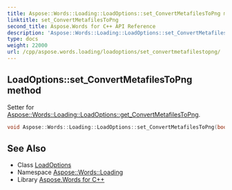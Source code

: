 ```yaml
---
title: Aspose::Words::Loading::LoadOptions::set_ConvertMetafilesToPng method
linktitle: set_ConvertMetafilesToPng
second_title: Aspose.Words for C++ API Reference
description: 'Aspose::Words::Loading::LoadOptions::set_ConvertMetafilesToPng method. Setter for Aspose::Words::Loading::LoadOptions::get_ConvertMetafilesToPng in C++.'
type: docs
weight: 22000
url: /cpp/aspose.words.loading/loadoptions/set_convertmetafilestopng/
---
```

## LoadOptions::set_ConvertMetafilesToPng method


Setter for [Aspose::Words::Loading::LoadOptions::get_ConvertMetafilesToPng](../get_convertmetafilestopng/).

```cpp
void Aspose::Words::Loading::LoadOptions::set_ConvertMetafilesToPng(bool value)
```

## See Also

* Class [LoadOptions](../)
* Namespace [Aspose::Words::Loading](../../)
* Library [Aspose.Words for C++](../../../)
